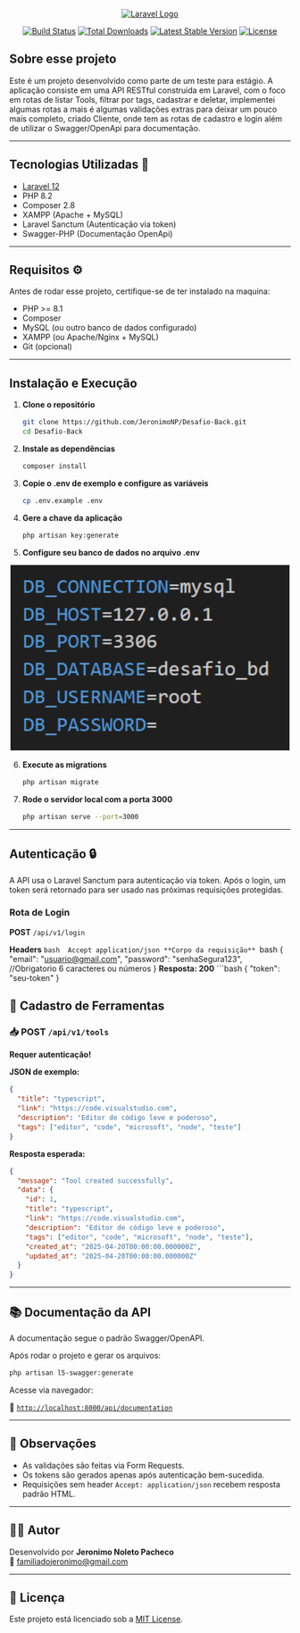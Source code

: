 <p align="center"><a href="https://laravel.com" target="_blank"><img src="https://raw.githubusercontent.com/laravel/art/master/logo-lockup/5%20SVG/2%20CMYK/1%20Full%20Color/laravel-logolockup-cmyk-red.svg" width="400" alt="Laravel Logo"></a></p>

<p align="center">
<a href="https://github.com/laravel/framework/actions"><img src="https://github.com/laravel/framework/workflows/tests/badge.svg" alt="Build Status"></a>
<a href="https://packagist.org/packages/laravel/framework"><img src="https://img.shields.io/packagist/dt/laravel/framework" alt="Total Downloads"></a>
<a href="https://packagist.org/packages/laravel/framework"><img src="https://img.shields.io/packagist/v/laravel/framework" alt="Latest Stable Version"></a>
<a href="https://packagist.org/packages/laravel/framework"><img src="https://img.shields.io/packagist/l/laravel/framework" alt="License"></a>
</p>

## Sobre esse projeto

Este é um projeto desenvolvido como parte de um teste para estágio. A aplicação consiste em uma API RESTful construida em Laravel, com o foco em rotas de listar Tools, filtrar por tags, cadastrar e deletar, implementei algumas rotas a mais é algumas validações extras para deixar um pouco mais completo, criado Cliente, onde tem as rotas de cadastro e login além de utilizar o Swagger/OpenApi para documentação.

---

## Tecnologias Utilizadas 🚀
- [Laravel 12](https://laravel.com)
- PHP 8.2
- Composer 2.8
- XAMPP (Apache + MySQL)
- Laravel Sanctum (Autenticação via token)
- Swagger-PHP (Documentação OpenApi)

---

## Requisitos ⚙️

Antes de rodar esse projeto, certifique-se de ter instalado na maquina:

- PHP >= 8.1
- Composer
- MySQL (ou outro banco de dados configurado)
- XAMPP (ou Apache/Nginx + MySQL)
- Git (opcional)

---

## Instalação e Execução

1. **Clone o repositório**
    ```bash
    git clone https://github.com/JeronimoNP/Desafio-Back.git
    cd Desafio-Back
2. **Instale as dependências**
    ```bash
    composer install
3. **Copie o .env de exemplo e configure as variáveis**
    ```bash
    cp .env.example .env
4. **Gere a chave da aplicação**
    ```bash
    php artisan key:generate
5. **Configure seu banco de dados no arquivo .env**
<p align="center">
  <img src="image\image.png" alt="Configuração do .env" width="500">
</p>

6. **Execute as migrations**
    ```bash
    php artisan migrate
7. **Rode o servidor local com a porta 3000**
    ```bash
    php artisan serve --port=3000

---

## Autenticação 🔒
A API usa o Laravel Sanctum para autenticação via token.
Após o login, um token será retornado para ser usado nas próximas requisições protegidas.

### Rota de Login
**POST** `/api/v1/login`

**Headers**
    ```bash 
        Accept application/json
**Corpo da requisição**
    ```bash
    {
        "email": "usuario@gmail.com",
        "password": "senhaSegura123", //Obrigatorio 6 caracteres ou números
    }
    **Resposta: 200**
    ```bash
    {
        "token": "seu-token"
    }
## 🧰 Cadastro de Ferramentas

### 📥 POST `/api/v1/tools`

**Requer autenticação!**

**JSON de exemplo:**

```json
{
  "title": "typescript",
  "link": "https://code.visualstudio.com",
  "description": "Editor de código leve e poderoso",
  "tags": ["editor", "code", "microsoft", "node", "teste"]
}
```

**Resposta esperada:**

```json
{
  "message": "Tool created successfully",
  "data": {
    "id": 1,
    "title": "typescript",
    "link": "https://code.visualstudio.com",
    "description": "Editor de código leve e poderoso",
    "tags": ["editor", "code", "microsoft", "node", "teste"],
    "created_at": "2025-04-20T00:00:00.000000Z",
    "updated_at": "2025-04-20T00:00:00.000000Z"
  }
}
```

---

## 📚 Documentação da API

A documentação segue o padrão Swagger/OpenAPI.

Após rodar o projeto e gerar os arquivos:

```bash
php artisan l5-swagger:generate
```

Acesse via navegador:

📄 [`http://localhost:8000/api/documentation`](http://localhost:8000/api/documentation)

---

## 📌 Observações

- As validações são feitas via Form Requests.
- Os tokens são gerados apenas após autenticação bem-sucedida.
- Requisições sem header `Accept: application/json` recebem resposta padrão HTML.

---

## 👨‍💼 Autor

Desenvolvido por **Jeronimo Noleto Pacheco**  
📢 [familiadojeronimo@gmail.com](mailto:familiadojeronimo@gmail.com)

---

## 📄 Licença

Este projeto está licenciado sob a [MIT License](LICENSE).

